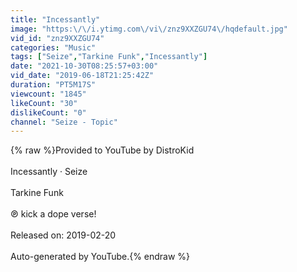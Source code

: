 ```yaml
---
title: "Incessantly"
image: "https:\/\/i.ytimg.com\/vi\/znz9XXZGU74\/hqdefault.jpg"
vid_id: "znz9XXZGU74"
categories: "Music"
tags: ["Seize","Tarkine Funk","Incessantly"]
date: "2021-10-30T08:25:57+03:00"
vid_date: "2019-06-18T21:25:42Z"
duration: "PT5M17S"
viewcount: "1845"
likeCount: "30"
dislikeCount: "0"
channel: "Seize - Topic"
---
```

{% raw %}Provided to YouTube by DistroKid<br /><br />Incessantly · Seize<br /><br />Tarkine Funk<br /><br />℗ kick a dope verse!<br /><br />Released on: 2019-02-20<br /><br />Auto-generated by YouTube.{% endraw %}
